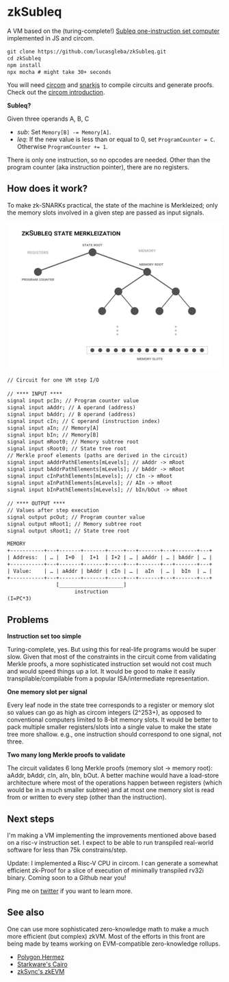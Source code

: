 # zkSubleq

A VM based on the (turing-complete!) [Subleq one-instruction set computer](https://esolangs.org/wiki/Subleq) implemented in JS and circom.

```
git clone https://github.com/lucasgleba/zkSubleq.git
cd zkSubleq
npm install
npx mocha # might take 30+ seconds
```

You will need [circom](https://github.com/iden3/circom) and [snarkjs](https://github.com/iden3/snarkjs) to compile circuits and generate proofs. Check out the [circom introduction](https://docs.circom.io/getting-started/installation/).

**Subleq?**

Given three operands A, B, C
- _sub_: Set `Memory[B] -= Memory[A]`.
- _leq_: If the new value is less than or equal to 0, set `ProgramCounter = C`. Otherwise `ProgramCounter += 1`.

There is only one instruction, so no opcodes are needed. Other than the program counter (aka instruction pointer), there are no registers.

## How does it work?

To make zk-SNARKs practical, the state of the machine is Merkleized; only the memory slots involved in a given step are passed as input signals.

![zkSubleq Merkleization graph](zkSubleq_merkle.jpg)

```circom
// Circuit for one VM step I/O

// **** INPUT ****
signal input pcIn; // Program counter value
signal input aAddr; // A operand (address)
signal input bAddr; // B operand (address)
signal input cIn; // C operand (instruction index)
signal input aIn; // Memory[A]
signal input bIn; // Memory[B]
signal input mRoot0; // Memory subtree root
signal input sRoot0; // State tree root
// Merkle proof elements (paths are derived in the circuit)
signal input aAddrPathElements[mLevels]; // aAddr -> mRoot
signal input bAddrPathElements[mLevels]; // bAddr -> mRoot
signal input cInPathElements[mLevels]; // cIn -> mRoot
signal input aInPathElements[mLevels]; // AIn -> mRoot
signal input bInPathElements[mLevels]; // bIn/bOut -> mRoot

// **** OUTPUT ****
// Values after step execution
signal output pcOut; // Program counter value
signal output mRoot1; // Memory subtree root
signal output sRoot1; // State tree root
```

```
MEMORY
+-----------+---+-------+-------+-----+---+-------+---+-------+---+
| Address:  | … |  I+0  |  I+1  | I+2 | … | aAddr | … | bAddr | … |
+-----------+---+-------+-------+-----+---+-------+---+-------+---+
| Value:    | … | aAddr | bAddr | cIn | … |  aIn  | … |  bIn  | … |
+-----------+---+-------+-------+-----+---+-------+---+-------+---+
                [_____________________]
                      instruction
(I=PC*3)
```

## Problems

**Instruction set too simple**

Turing-complete, yes. But using this for real-life programs would be super slow. Given that most of the constraints in the circuit come from validating Merkle proofs, a more sophisticated instruction set would not cost much and would speed things up a lot. It would be good to make it easily transpilable/compilable from a popular ISA/intermediate representation.

**One memory slot per signal**

Every leaf node in the state tree corresponds to a register or memory slot so values can go as high as circom integers (2^253+), as opposed to conventional computers limited to 8-bit memory slots. It would be better to pack multiple smaller registers/slots into a single value to make the state tree more shallow. e.g., one instruction should correspond to one signal, not three.

**Two many long Merkle proofs to validate**

The circuit validates 6 long Merkle proofs (memory slot -> memory root): aAddr, bAddr, cIn, aIn, bIn, bOut. A better machine would have a load-store architecture where most of the operations happen between registers (which would be in a much smaller subtree) and at most one memory slot is read from or written to every step (other than the instruction).

## Next steps

I'm making a VM implementing the improvements mentioned above based on a risc-v instruction set. I expect to be able to run transpiled real-world software for less than 75k constrains/step.

Update: I implemented a Risc-V CPU in circom. I can generate a somewhat efficient zk-Proof for a slice of execution of minimally transpiled rv32i binary. Coming soon to a Github near you!

Ping me on [twitter](https://twitter.com/lucasgleba) if you want to learn more.

## See also

One can use more sophisticated zero-knowledge math to make a much more efficient (but complex) zkVM. Most of the efforts in this front are being made by teams working on EVM-compatible zero-knowledge rollups.

- [Polygon Hermez](https://blog.hermez.io/zkevm-documentation/)
- [Starkware's Cairo](https://www.cairo-lang.org/hello-cairo/)
- [zkSync's zkEVM](https://docs.zksync.io/zkevm)
